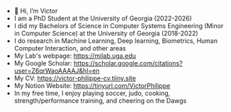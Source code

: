 - 👋 Hi, I’m Victor
- I am a PhD Student at the University of Georgia (2022-2026)
- I did my Bachelors of Science in Computer Systems Engineering (Minor in Computer Science) at the University of Georgia (2018-2022)
- I do research in Machine Learning, Deep learning, Biometrics, Human Computer Interaction, and other areas
- My Lab's webpage: https://milab.uga.edu
- My Google Scholar: https://scholar.google.com/citations?user=Z6qrWaoAAAAJ&hl=en
- My CV: https://victor-philippe-cv.tiiny.site
- My Notion Website: https://tinyurl.com/VictorPhilippe
- In my free time, I enjoy playing soccer, judo, cooking, strength/performance training, and cheering on the Dawgs 
